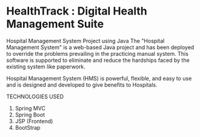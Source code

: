 # HealthTrack : Digital Health Management Suite
Hospital Management System Project using Java 
The "Hospital Management System" is a web-based Java project and has been deployed to override the problems prevailing in the practicing manual system. This software is supported to eliminate and reduce the hardships faced by the existing system like paperwork.

Hospital Management System (HMS) is powerful, flexible, and easy to use and is designed and developed to give benefits to Hospitals.

TECHNOLOGIES USED
1. Spring MVC
2. Spring Boot
3. JSP (Frontend)
4. BootStrap


